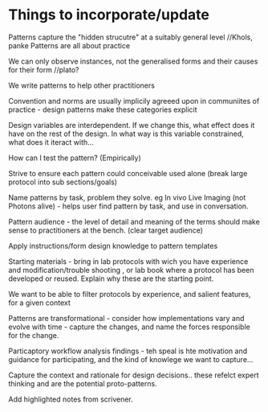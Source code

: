 Things to incorporate/update
===================

Patterns capture the "hidden strucutre" at a suitably general level //Khols, panke
Patterns are all about practice

We can only observe instances, not the generalised forms and their causes for their form //plato?

We write patterns to help other practitioners

Convention and norms are usually implicily agreeed upon in communiites of practice - design patterns make these categories explicit

Design variables are interdependent. If we change this, what effect does it have on the rest of the design. In what way is this variable constrained, what does it iteract with...

How can I test the pattern? (Empirically)  

Strive to ensure each pattern could conceivable used alone (break large protocol into sub sections/goals)

Name patterns by task, problem they solve. eg In vivo Live Imaging (not Photons alive) - helps user find pattern by task, and use in conversation.

Pattern audience - the level of detail and meaning of the terms should make sense to practitioners at the bench. (clear target audience)

Apply instructions/form design knowledge to pattern templates

Starting materials - bring in lab protocols with wich you have experience and modification/trouble shooting , or lab book where a protocol has been developed or reused. Explain why these are the starting point.

We want to be able to filter protocols by experience, and salient features, for a given context

Patterns are transformational - consider how implementations vary and evolve with time - capture the changes, and name the forces responsible for the change. 

Particaptory workflow analysis findings - teh speal is hte motivation and guidance for participating, and the kind of knowlege we want to capture...

Capture the context and rationale for design decisions.. these refelct expert thinking and are the potential proto-patterns.

Add highlighted notes from scrivener.

 


